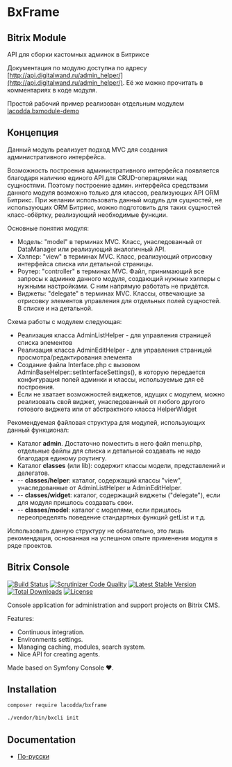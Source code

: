 # BxFrame

## Bitrix Module

API для сборки кастомных админок в Битриксе

Документация по модулю доступна по адресу [http://api.digitalwand.ru/admin_helper/](http://api.digitalwand.ru/admin_helper/). Её же можно прочитать в комментариях в коде модуля. 

Простой рабочий пример реализован отдельным модулем 
[lacodda.bxmodule-demo](https://github.com/Lacodda/lacodda.bxmodule-demo)

## Концепция
Данный модуль реализует подход MVC для создания административного интерфейса.

Возможность построения административного интерфейса появляется благодаря наличию единого API для CRUD-операциями над
сущностями. Поэтому построение админ. интерфейса средствами данного модуля возможно только для классов, реализующих
API ORM Битрикс. При желании использовать данный модуль для сущностей, не использующих ORM Битрикс, можно
подготовить для таких сущностей класс-обёртку, реализующий необходимые функции.

Основные понятия модуля:
<ul>
<li>Модель: "model" в терминах MVC. Класс, унаследованный от DataManager или реализующий аналогичный API.</li>
<li>Хэлпер: "view" в терминах MVC. Класс, реализующий отрисовку интерфейса списка или детальной страницы.</li>
<li>Роутер: "controller" в терминах MVC. Файл, принимающий все запросы к админке данного модуля, создающий нужные
хэлперы с нужными настройками. С ним напрямую работать не придётся.</li>
<li>Виджеты: "delegate" в терминах MVC. Классы, отвечающие за отрисовку элементов управления для отдельных полей
сущностей. В списке и на детальной.</li>
</ul>

Схема работы с модулем следующая:
<ul>
<li>Реализация класса AdminListHelper - для управления страницей списка элементов</li>
<li>Реализация класса AdminEditHelper - для управления страницей просмотра/редактирования элемента</li>
<li>Создание файла Interface.php с вызовом AdminBaseHelper::setInterfaceSettings(), в которую передается
конфигурация
полей админки и классы, используемые для её построения.</li>
<li>Если не хватает возможностей виджетов, идущих с модулем, можно реализовать свой виджет, унаследованный от любого
другого готового виджета или от абстрактного класса HelperWidget</li>
</ul>

Рекомендуемая файловая структура для модулей, использующих данный функционал:
<ul>
<li>Каталог <b>admin</b>. Достаточно поместить в него файл menu.php, отдельные файлы для списка и детальной
создавать не надо благодаря единому роутингу.</li>
<li>Каталог <b>classes</b> (или lib): содержит классы модели, представлений и делегатов.</li>
<li> -- <b>classes/helper</b>: каталог, содержащий классы "view", унаследованные от AdminListHelper и
AdminEditHelper.</li>
<li> -- <b>classes/widget</b>: каталог, содержащий виджеты ("delegate"), если для модуля пришлось создавать
свои.</li>
<li> -- <b>classes/model</b>: каталог с моделями, если пришлось переопределять поведение стандартных функций getList
и т.д.</li>
</ul>

Использовать данную структуру не обязательно, это лишь рекомендация, основанная на успешном опыте применения модуля
в ряде проектов.

## Bitrix Console

[![Build Status](https://travis-ci.org/lacodda/bitrix-cli.svg)](https://travis-ci.org/lacodda/bitrix-cli)
[![Scrutinizer Code Quality](https://scrutinizer-ci.com/g/lacodda/bitrix-cli/badges/quality-score.png?b=master)](https://scrutinizer-ci.com/g/lacodda/bitrix-cli/?branch=master)
[![Latest Stable Version](https://poser.pugx.org/lacodda/bitrix-cli/v/stable)](https://packagist.org/packages/lacodda/bitrix-cli) 
[![Total Downloads](https://poser.pugx.org/lacodda/bitrix-cli/downloads)](https://packagist.org/packages/lacodda/bitrix-cli) 
[![License](https://poser.pugx.org/lacodda/bitrix-cli/license)](https://packagist.org/packages/lacodda/bitrix-cli)

Console application for administration and support projects on Bitrix CMS. 

Features:

* Continuous integration.
* Environments settings.
* Managing caching, modules, search system.
* Nice API for creating agents.

Made based on Symfony Console ♥.

## Installation

```bash
composer require lacodda/bxframe

./vendor/bin/bxcli init
```

## Documentation

* [По-русски](docs/ru/README.md)